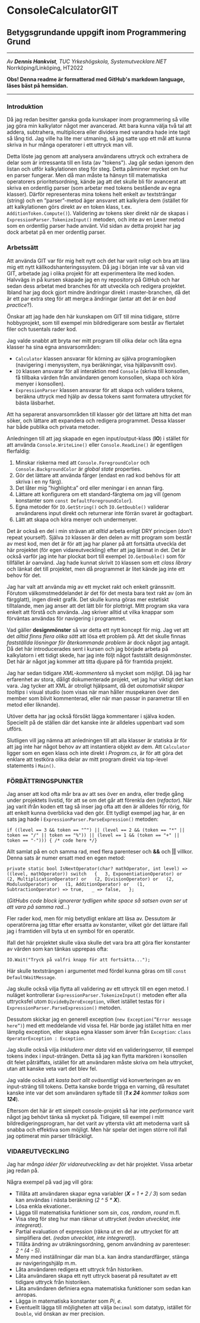 # ConsoleCalculatorGIT
## Betygsgrundande uppgift inom Programmering Grund

---

*Av **Dennis Hankvist**, TUC Yrkeshögskola, Systemutvecklare.NET*
Norrköping/Linköping, HT2022

**Obs! Denna readme är formatterad med GitHub's markdown language, läses bäst på hemsidan.**

---

### Introduktion
Då jag redan besitter ganska goda kunskaper inom programmering så ville jag göra min kalkylator något mer avancerad. 
Att bara kunna välja två tal att addera, subtrahera, multiplicera eller dividera med varandra hade inte tagit så lång tid. 
Jag ville ha lite mer utmaning, så jag satte upp ett mål att kunna skriva in hur många operatorer i ett uttryck man vill. 

Detta löste jag genom att analysera användarens uttryck och extrahera de delar som är intressanta till en lista (av "tokens"). 
Jag går sedan igenom den listan och utför kalkylationen steg för steg. Detta påminner mycket om hur en parser fungerar. 
Men då man måste ta hänsyn till matematiska operatorers prioritetsordning, kände jag att det skulle bli för avancerat 
att skriva en ordentlig parser (som arbetar med tokens bestående av egna klasser).
Därför representeras mina tokens helt enkelt av textsträngar (string) och en ”parser”-metod äger ansvaret att kalkylera dem 
(istället för att kalkylationen görs direkt av en token klass, t.ex. `AdditionToken.Compute()`). 
Validering av tokens sker direkt när de skapas i `ExpressionParser.TokenizeInput()` metoden, och inte av en Lexer metod som en 
ordentlig parser hade använt. Vid sidan av detta projekt har jag dock arbetat på en mer ordentlig parser. 

### Arbetssätt
Att använda GIT var för mig helt nytt och det har varit roligt och bra att lära mig ett nytt källkodshanteringssystem. 
Då jag i början inte var så van vid GIT, arbetade jag i olika projekt för att experimentera lite med koden. 
Halvvägs in på kursen skapade jag en ny repository på GitHub och har sedan dess arbetat med branches för att utveckla 
och redigera projektet. Ibland har jag dock gjort mindre ändringar direkt i master-branchen, då det är ett par extra steg 
för att merge:a ändringar (antar att det är en *bad practice*?). 

Önskar att jag hade den här kunskapen om GIT till mina tidigare, större hobbyprojekt, som till exempel min bildredigerare 
som består av flertalet filer och tusentals rader kod. 

Jag valde snabbt att bryta ner mitt program till olika delar och låta egna klasser ha sina egna ansvarsområden: 
- `Calculator` klassen ansvarar för körning av själva programlogiken (navigering i menysystem, nya beräkningar, visa 
  hjälpavsnitt osv). 
- `IO` klassen ansvarar för all interaktion med `Console` (skriva till konsollen, få tillbaka värden från användaren 
  genom konsollen, skapa och köra menyer i konsollen). 
- `ExpressionParser` klassen ansvarar för att skapa och validera tokens, beräkna uttryck med hjälp av dessa tokens 
  samt formatera uttrycket för bästa läsbarhet. 

Att ha separerat ansvarsområden till klasser gör det lättare att hitta det man söker, och lättare att expandera och 
redigera programmet. Dessa klasser har både publika och privata metoder. 

Anledningen till att jag skapade en egen input/output-klass (**IO**) i stället för att använda `Console.WriteLine()` 
eller `Console.ReadLine()` är egentligen flerfaldig: 
1. Minskar riskerna med att `Console.ForegroundColor` och `Console.BackgroundColor` är *global state* properties. 
2. Gör det lättare att använda färger (endast en rad kod behövs för att skriva i en ny färg). 
3. Det låter mig ”highlight:a” ord eller meningar i en annan färg. 
4. Lättare att konfigurera om ett standard-färgtema om jag vill (genom konstanter som ```const DefaultForegroundColor```). 
5. Egna metoder för `IO.GetString()` och `IO.GetDouble()` validerar användarens input direkt och returnerar inte 
   förrän svaret är godtagbart. 
6. Lätt att skapa och köra menyer och undermenyer. 

Det är också en del i min strävan att *alltid* arbeta enligt DRY principen (don’t repeat yourself). 
Själva `IO` klassen är den delen av mitt program som består av mest kod, men det är för att jag har planer på att 
fortsätta utveckla det här projektet (för egen vidareutveckling) efter att jag lämnat in det. 
Det är också varför jag inte har plockat bort till exempel `IO.GetDouble()` som för tillfället är oanvänd. 
Jag hade kunnat skrivit `IO` klassen som ett *class library* och länkat det till projektet, men då programmet är 
litet kände jag inte ett behov för det. 

Jag har valt att använda mig av ett mycket rakt och enkelt gränssnitt. Förutom välkomstmeddelandet är det för det mesta 
bara text rakt av (om än färgglatt), ingen direkt grafik. Det skulle kunna göras mer estetiskt tilltalande, men jag anser 
att det lätt blir för plottrigt. Mitt program ska vara enkelt att förstå och använda. 
Jag skriver alltid ut vilka knappar som förväntas användas för navigering i programmet. 

Vad gäller **designmönster** så var detta ett nytt koncept för mig. Jag vet att det *alltid finns flera olika sätt* att lösa 
ett problem på. Att det skulle finnas *fastställda lösningar för återkommande problem* är dock något jag antagit. 
Då det här introducerades sent i kursen och jag började arbeta på kalkylatorn i ett tidigt skede, har jag inte följt något 
fastställt designmönster. Det här är något jag kommer att titta djupare på för framtida projekt. 

Jag har sedan tidigare *XML-kommentera* så mycket som möjligt. Då jag har erfarenhet av stora, dåligt dokumenterade 
projekt, vet jag hur viktigt det kan vara. Jag tycker att XML är otroligt hjälpsamt, då det *automatiskt skapar tooltips* i 
visual studio (som visas när man håller muspekaren över den member som blivit kommenterad, eller när man passar in parametrar 
till en metod eller liknande). 

Utöver detta har jag också försökt lägga kommentarer i själva koden. Speciellt på de ställen där det kanske inte är alldeles 
uppenbart vad som utförs. 

Slutligen vill jag nämna att anledningen till att alla klasser är statiska är för att jag inte har något behov av att 
instantiera objekt av dem. Att `Calculator` ligger som en egen klass och inte direkt i *Program.cs*, är för att göra det 
enklare att testköra olika delar av mitt program direkt via top-level statements i `Main()`. 

### FÖRBÄTTRINGSPUNKTER
Jag anser att kod ofta mår bra av att ses över en andra, eller tredje gång under projektets livstid, för att se om det går 
att förenkla den (*refactor*). När jag varit ifrån koden ett tag så inser jag ofta att den är alldeles för rörig, för att 
enkelt kunna överblicka vad den gör. Ett tydligt exempel jag har, är en sats jag hade i `ExpressionParser.ParseExpression()`
metoden: 

`if ((level == 3 && token == "^") || (level == 2 && (token == "*" || token == "/" || token == "%")) || (level == 1 && (token == "+" || token == "-"))) { /* code here */}` 

Allt samlat på en och samma rad, med flera parenteser och **&&** och **||** villkor. Denna sats är numer ersatt med en egen metod: 

`private static bool IsNextOperator(char? mathOperator, int level) => ((level, mathOperator)) switch  
    {  
        3, ExponentiationOperator) or  
        (2, MultiplicationOperator) or  
        (2, DivisionOperator) or  
        (2, ModulusOperator) or  
        (1, AdditionOperator) or  
        (1, SubtractionOperator) => true,  
        _ => false,  
    };`

(*GitHubs code block ignorerar tydligen white space så satsen ovan ser ut att vara på samma rad...*)

Fler rader kod, men för mig betydligt enklare att läsa av. Dessutom är operatörerna jag tittar efter ersatta av konstanter, 
vilket gör det lättare ifall jag i framtiden vill byta ut en symbol för en operatör.

Ifall det här projektet skulle växa skulle det vara bra att göra fler konstanter av värden som kan tänkas upprepas ofta: 

`IO.Wait("Tryck på valfri knapp för att fortsätta...");`

Här skulle textsträngen i argumentet med fördel kunna göras om till `const DefaultWaitMessage`.

Jag skulle också vilja flytta all validering av ett uttryck till en egen metod. I nuläget kontrollerar `ExpressionParser.TokenizeInput()` 
metoden efter alla uttrycksfel utom `DivideByZeroException`, vilket istället testas för i `ExpressionParser.ParseExpression()` metoden. 

Dessutom skickar jag en generell exception (`new Exception(”Error message here”)`) med ett meddelande vid vissa fel. 
Här borde jag istället hitta en mer lämplig exception, eller skapa egna klasser som ärver från `Exception`: 
`class OperatorException : Exception`. 

Jag skulle också vilja *inkludera mer data* vid en valideringserror, till exempel tokens index i input-strängen. Detta så jag 
kan flytta markören i konsollen dit felet påträffats, istället för att användaren måste skriva om hela uttrycket, utan att 
kanske veta vart det blev fel. 

Jag valde också att *kasta bort allt oväsentligt* vid konverteringen av en input-sträng till tokens. 
Detta kanske borde trigga en varning, då resultatet kanske inte var det som användaren syftade till (***1 x 24** kommer tolkas som **124***).

Eftersom det här är ett simpelt console-projekt så har inte *performance* varit något jag behövt tänka så mycket på. 
Tidigare, till exempel i mitt bildredigeringsprogram, har det varit av yttersta vikt att metoderna varit så snabba och 
effektiva som möjligt. Men här spelar det ingen större roll ifall jag optimerat min parser tillräckligt.

### VIDAREUTVECKLING

Jag har *många idéer för vidareutveckling* av det här projektet. Vissa arbetar jag redan på.

Några exempel på vad jag vill göra:
- Tillåta att användaren skapar egna variabler (***X** = 1 + 2 / 3*) som sedan kan användas i nästa beräkning (*2 ^ 5 \* **X***).
- Lösa enkla ekvationer..
- Lägga till matematiska funktioner som *sin*, *cos*, *random*, *round* m.fl.
- Visa steg för steg hur man räknar ut uttrycket *(redan utvecklat, inte integrerat)*.
- Partial evaluation of expression (räkna ut en del av uttrycket för att simplifiera det. *(redan utvecklat, inte integrerat)*).
- Tillåta ändring av uträkningsordning, genom användning av parenteser: *2 ^ (4 - 5)*.
- Meny med inställningar där man bl.a. kan ändra standardfärger, stänga av navigeringshjälp m.m.
- Låta användaren redigera ett uttryck från historiken.
- Låta användaren skapa ett nytt uttryck baserat på resultatet av ett tidigare uttryck från historiken.
- Låta användaren definiera egna matematiska funktioner som sedan kan anropas.
- Lägga in matematiska konstanter som *Pi*, *e*.
- Eventuellt lägga till möjligheten att välja `Decimal` som datatyp, istället för `Double`, vid önskan av mer precision.

